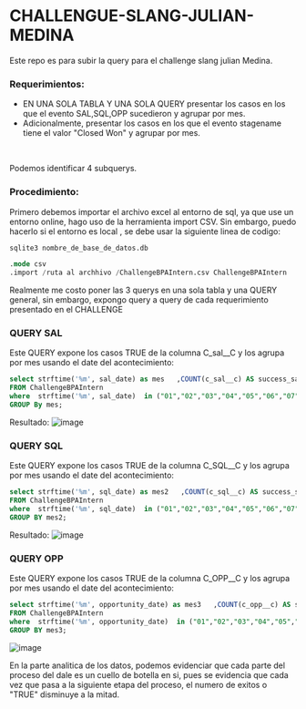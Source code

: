 # CHALLENGUE-SLANG-JULIAN-MEDINA
Este repo es para subir la query para el challenge slang julian Medina. 

### Requerimientos:

<ul>
    <li>EN UNA SOLA TABLA Y UNA SOLA QUERY presentar los casos en los que el evento SAL,SQL,OPP sucedieron y agrupar por mes.&nbsp;</li>
    <li>Adicionalmente, presentar los casos en los que el evento stagename tiene el valor &quot;Closed Won&quot; y agrupar por mes.</li>
</ul>
<p>&nbsp;</p>
Podemos identificar 4 subquerys. 


### Procedimiento:

Primero debemos importar el archivo excel al entorno de sql, ya que use un entorno online, hago uso de la herramienta import CSV. 
Sin embargo, puedo hacerlo si el entorno es local , se debe usar la siguiente linea de codigo:

```sql 
sqlite3 nombre_de_base_de_datos.db

.mode csv
.import /ruta al archhivo /ChallengeBPAIntern.csv ChallengeBPAIntern

```
Realmente me costo poner las 3 querys en una sola tabla y una QUERY general, sin embargo, expongo query  a query de cada requerimiento presentado en el CHALLENGE

### QUERY SAL
Este QUERY expone los casos TRUE de la columna C_sal__C y los agrupa por mes usando el date del acontecimiento: 
 
```sql 
select strftime('%m', sal_date) as mes   ,COUNT(c_sal__c) AS success_sal
FROM ChallengeBPAIntern
where  strftime('%m', sal_date)  in ("01","02","03","04","05","06","07","08","09","10","11","12") 
GROUP By mes;
```
Resultado:
![image](https://github.com/jmedinave/CHALLENGUE-SLANG-JULIAN-MEDINA/assets/49196705/3fe01143-3fcc-47ba-9920-f614a70a44ca)

### QUERY SQL
Este QUERY expone los casos TRUE de la columna C_SQL__C y los agrupa por mes usando el date del acontecimiento: 
```sql 
select strftime('%m', sql_date) as mes2   ,COUNT(c_sql__c) AS success_sql 
FROM ChallengeBPAIntern
where  strftime('%m', sql_date)  in ("01","02","03","04","05","06","07","08","09","10","11","12") 
GROUP BY mes2;

```
Resultado:
![image](https://github.com/jmedinave/CHALLENGUE-SLANG-JULIAN-MEDINA/assets/49196705/3bf150a5-3086-49e2-8af3-e4105245403c)

### QUERY OPP
Este QUERY expone los casos TRUE de la columna C_OPP__C y los agrupa por mes usando el date del acontecimiento: 
```sql 
select strftime('%m', opportunity_date) as mes3   ,COUNT(c_opp__c) AS success_opp
FROM ChallengeBPAIntern
where  strftime('%m', opportunity_date)  in ("01","02","03","04","05","06","07","08","09","10","11","12") 
GROUP BY mes3;
```
![image](https://github.com/jmedinave/CHALLENGUE-SLANG-JULIAN-MEDINA/assets/49196705/94871674-fb21-4998-b59e-d1bada8e2c9f)




En la parte analitica de los datos, podemos evidenciar que cada parte del proceso del dale es un cuello de botella en si, pues se evidencia que cada vez que pasa a la siguiente etapa del proceso, el numero de exitos o "TRUE" disminuye a la mitad. 
